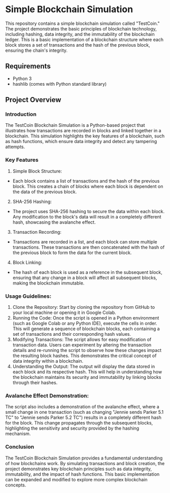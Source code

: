 # Simple Blockchain Simulation
This repository contains a simple blockchain simulation called "TestCoin." The project demonstrates the basic principles of blockchain technology, including hashing, data integrity, and the immutability of the blockchain ledger. This is a basic implementation of a blockchain structure where each block stores a set of transactions and the hash of the previous block, ensuring the chain's integrity.
## Requirements
  - Python 3
  - hashlib (comes with Python standard library)
## Project Overview
### Introduction
The TestCoin Blockchain Simulation is a Python-based project that illustrates how transactions are recorded in blocks and linked together in a blockchain. This simulation highlights the key features of a blockchain, such as hash functions, which ensure data integrity and detect any tampering attempts.
### Key Features
1. Simple Block Structure:
  - Each block contains a list of transactions and the hash of the previous block. This creates a chain of blocks where each block is dependent on the data of the previous block.
2. SHA-256 Hashing:
  - The project uses SHA-256 hashing to secure the data within each block. Any modification to the block's data will result in a completely different hash, showcasing the avalanche effect.
3. Transaction Recording:
  - Transactions are recorded in a list, and each block can store multiple transactions. These transactions are then concatenated with the hash of the previous block to form the data for the current block.
4. Block Linking:
  - The hash of each block is used as a reference in the subsequent block, ensuring that any change in a block will affect all subsequent blocks, making the blockchain immutable.
### Usage Guidelines:
1. Clone the Repository: Start by cloning the repository from GitHub to your local machine or opening it in Google Colab.
2. Running the Code: Once the script is opened in a Python environment (such as Google Colab or any Python IDE), execute the cells in order. This will generate a sequence of blockchain blocks, each containing a set of transactions and their corresponding hash values.
3. Modifying Transactions: The script allows for easy modification of transaction data. Users can experiment by altering the transaction details and re-running the script to observe how these changes impact the resulting block hashes. This demonstrates the critical concept of data integrity within a blockchain.
4. Understanding the Output: The output will display the data stored in each block and its respective hash. This will help in understanding how the blockchain maintains its security and immutability by linking blocks through their hashes.
### Avalanche Effect Demonstration:
The script also includes a demonstration of the avalanche effect, where a small change in one transaction (such as changing "Jennie sends Parker 5.1 TC" to "Jennie sends Parker 5.2 TC") results in a completely different hash for the block. This change propagates through the subsequent blocks, highlighting the sensitivity and security provided by the hashing mechanism.
### Conclusion
The TestCoin Blockchain Simulation provides a fundamental understanding of how blockchains work. By simulating transactions and block creation, the project demonstrates key blockchain principles such as data integrity, immutability, and the impact of hash functions. This basic implementation can be expanded and modified to explore more complex blockchain concepts.
